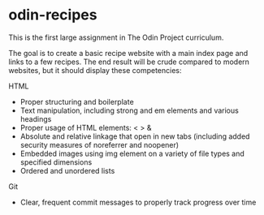 # odin-recipes
This is the first large assignment in The Odin Project curriculum. 

The goal is to create a basic recipe website with a main index page and links to a few recipes. The end result will be crude compared to modern websites, but it should display these competencies:

HTML
<ul>
    <li>Proper structuring and boilerplate</li>
    <li>Text manipulation, including strong and em elements and various headings</li>
    <li>Proper usage of HTML elements: &lt; &gt; &amp;</li>
    <li>Absolute and relative linkage that open in new tabs (including added security measures of noreferrer and noopener)</li>
    <li>Embedded images using img element on a variety of file types and specified dimensions</li>
    <li>Ordered and unordered lists</li>
</ul>

Git
<ul>
    <li>Clear, frequent commit messages to properly track progress over time</li>